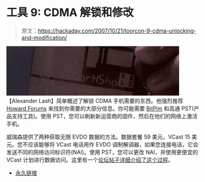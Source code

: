 # 工具 9: CDMA 解锁和修改

> 原文：<https://hackaday.com/2007/10/21/toorcon-9-cdma-unlocking-and-modification/>

![](img/9e060c8d2d2049d7633d211b32ed7e30.png)
【Alexander Lash】简单概述了解锁 CDMA 手机需要的东西。他强烈推荐 [Howard Forums](http://www.howardforums.com/) 来找到你需要的大部分信息。你可能需要 [BitPim](http://www.bitpim.org/) 和高通 PST(产品支持工具)。使用 PST，您可以刷新新运营商的固件，然后在他们的网络上激活手机。

威瑞森提供了两种获取无限 EVDO 数据的方法。数据套餐 59 美元，VCast 15 美元。您不应该能够将 VCast 电话用作 EVDO 调制解调器，如果您连接电话，它会发送不同的网络访问标识符(NAI)。使用 PST，您可以更改 NAI，并使用更便宜的 VCast 计划进行数据访问。这里有一个[论坛帖子详细介绍了这个过程](http://www.howardforums.com/showthread.php?t=938352)。

*   [永久链接](http://www.howardforums.com/showthread.php?t=938352)
